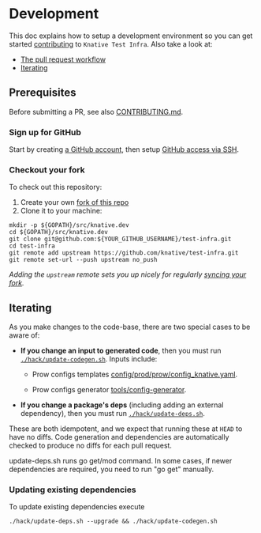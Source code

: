 # Development

This doc explains how to setup a development environment so you can get started
[contributing](https://www.knative.dev/contributing/) to `Knative Test Infra`.
Also take a look at:

- [The pull request workflow](https://www.knative.dev/contributing/contributing/#pull-requests)
- [Iterating](#iterating)

## Prerequisites

Before submitting a PR, see also [CONTRIBUTING.md](./CONTRIBUTING.md).

### Sign up for GitHub

Start by creating [a GitHub account](https://github.com/join), then setup
[GitHub access via SSH](https://help.github.com/articles/connecting-to-github-with-ssh/).

### Checkout your fork

To check out this repository:

1. Create your own
   [fork of this repo](https://help.github.com/articles/fork-a-repo/)
1. Clone it to your machine:

```shell
mkdir -p ${GOPATH}/src/knative.dev
cd ${GOPATH}/src/knative.dev
git clone git@github.com:${YOUR_GITHUB_USERNAME}/test-infra.git
cd test-infra
git remote add upstream https://github.com/knative/test-infra.git
git remote set-url --push upstream no_push
```

_Adding the `upstream` remote sets you up nicely for regularly
[syncing your fork](https://help.github.com/articles/syncing-a-fork/)._

## Iterating

As you make changes to the code-base, there are two special cases to be aware
of:

- **If you change an input to generated code**, then you must run
  [`./hack/update-codegen.sh`](./hack/update-codegen.sh). Inputs include:

  - Prow configs templates
    [config/prod/prow/config_knative.yaml](./config/prod/prow/config_knative.yaml).

  - Prow configs generator [tools/config-generator](./tools/config-generator).

- **If you change a package's deps** (including adding an external dependency),
  then you must run [`./hack/update-deps.sh`](./hack/update-deps.sh).

These are both idempotent, and we expect that running these at `HEAD` to have no
diffs. Code generation and dependencies are automatically checked to produce no
diffs for each pull request.

update-deps.sh runs go get/mod command. In some cases, if newer dependencies are
required, you need to run "go get" manually.

### Updating existing dependencies

To update existing dependencies execute

```shell
./hack/update-deps.sh --upgrade && ./hack/update-codegen.sh
```
